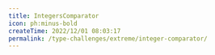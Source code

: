 ```yaml
---
title: IntegersComparator
icon: ph:minus-bold
createTime: 2022/12/01 08:03:17
permalink: /type-challenges/extreme/integer-comparator/
---
```

